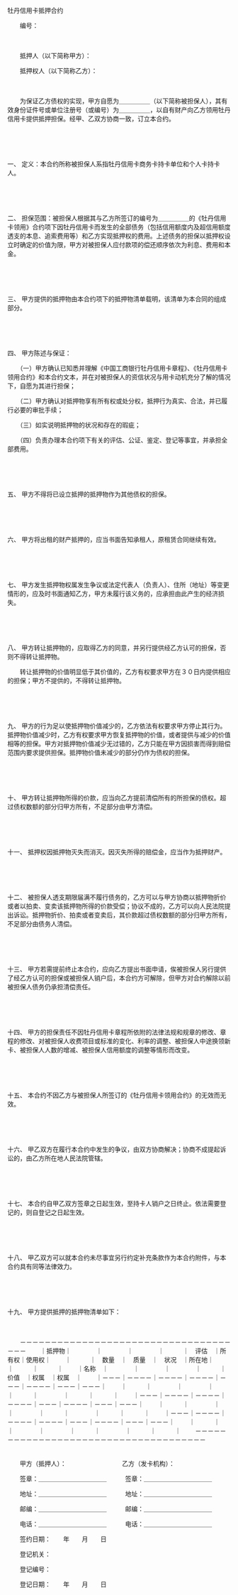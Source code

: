 



牡丹信用卡抵押合约



 

　　编号：

　　

　　抵押人（以下简称甲方）：

　　抵押权人（以下简称乙方）：

　　

　　为保证乙方债权的实现，甲方自愿为＿＿＿＿＿（以下简称被担保人），其有效身份证件号或单位注册号（或编号）为＿＿＿＿＿，以自有财产向乙方领用牡丹信用卡提供抵押担保。经甲、乙双方协商一致，订立本合约。

　　

　　

一、
定义：本合约所称被担保人系指牡丹信用卡商务卡持卡单位和个人卡持卡人。

　　

　　

二、
担保范围：被担保人根据其与乙方所签订的编号为＿＿＿＿＿的《牡丹信用卡领用》合约项下因牡丹信用卡而发生的全部债务（包括信用额度内及超信用额度透支的本息、追索费用等）和乙方实现抵押权的费用。上述债务的担保以抵押权设立时确定的价值为限，甲方对被担保人应付款项的偿还顺序依次为利息、费用和本金。

　　

　　

三、
甲方提供的抵押物由本合约项下的抵押物清单载明，该清单为本合同的组成部分。

　　

　　

四、
甲方陈述与保证：

　　（一）甲方确认已知悉并理解《中国工商银行牡丹信用卡章程》、《牡丹信用卡领用合约》和本合约文本，并在对被担保人的资信状况与用卡动机充分了解的情况下，自愿为其进行担保；

　　（二）甲方确认对抵押物享有所有权或处分权，抵押行为真实、合法，并已履行必要的审批手续；

　　（三）如实说明抵押物的状况和存在的瑕疵；

　　（四）负责办理本合约项下有关的评估、公证、鉴定、登记等事宜，并承担全部费用。

　　

　　

五、
甲方不得将已设立抵押的抵押物作为其他债权的担保。

　　

　　

六、
甲方将出租的财产抵押的，应当书面告知承租人，原租赁合同继续有效。

　　

　　

七、
甲方发生抵押物权属发生争议或法定代表人（负责人）、住所（地址）等变更情形的，应及时书面通知乙方，甲方未履行该义务的，应承担由此产生的经济损失。

　　

　　

八、
甲方转让抵押物的，应取得乙方的同意，并另行提供经乙方认可的担保，否则不得转让抵押物。

　　转让抵押物的价值明显低于其价值的，乙方有权要求甲方在３０日内提供相应的担保；甲方不提供的，不得转让抵押物。

　　

　　

九、
甲方的行为足以使抵押物价值减少的，乙方依法有权要求甲方停止其行为。抵押物价值减少时，乙方有权要求甲方恢复抵押物的价值，或者提供与减少的价值相等的担保。甲方对抵押物价值减少无过错的，乙方只能在甲方因损害而得到赔偿范围内要求提供担保。抵押物价值未减少的部分仍作为债权的担保。

　　

　　

十、
甲方转让抵押物所得的价款，应当向乙方提前清偿所有的所担保的债权。超过债权数额的部分归甲方所有，不足部分由甲方清偿。

　　

　　

十一、
抵押权因抵押物灭失而消灭。因灭失所得的赔偿金，应当作为抵押财产。

　　

　　

十二、
被担保人透支期限届满不履行债务的，乙方可以与甲方协商以抵押物折价或者以拍卖、变卖该抵押物所得的价款受偿；协议不成的，乙方可以向人民法院提出诉讼。抵押物折价、拍卖或者变卖后，其价款超过债权数额的部分归甲方所有，不足部分由债务人清偿。

　　

　　

十三、
甲方若需提前终止本合约，应向乙方提出书面申请，俟被担保人另行提供了经乙方认可的担保或被担保人销户后，本合约方可解除，但甲方对合约解除以前被担保人债务仍承担清偿责任。

　　

　　

十四、
甲方的担保责任不因牡丹信用卡章程所依附的法律法规和规章的修改、章程的修改、对被担保人收费项目或标准的变化、利率的调整、被担保人中途换领新卡、被担保人人数的增减、被担保人信用额度的调整等情形而改变。

　　

　　

十五、
本合约不因乙方与被担保人所签订的《牡丹信用卡领用合约》的无效而无效。

　　

　　

十六、
甲乙双方在履行本合约中发生的争议，由双方协商解决；协商不成提起诉讼的，由乙方所在地人民法院管辖。

　　

　　

十七、
本合约自甲乙双方签章之日起生效，至持卡人销户之日终止。依法需要登记的，则自登记之日起生效。

　　

　　

十八、
甲乙双方可以就本合约未尽事宜另行约定补充条款作为本合约附件，与本合约具有同等法律效力。

　　

　　

十九、
甲方提供抵押的抵押物清单如下：

　　


　　－－－－－－－－－－－－－－－－－－－－－－－－－－－－－－－－－－－－－
　　｜抵押物｜　　　　｜　　　　｜　　　　｜　　　｜　评估　｜所有权｜使用权｜
　　｜　　　｜　数量　｜　质量　｜　状况　｜所在地｜　　　　｜　　　｜　　　｜
　　｜名称　｜　　　　｜　　　　｜　　　　｜　　　｜　价值　｜权属　｜权属　｜
　　｜－－－｜－－－－｜－－－－｜－－－－｜－－－｜－－－－｜－－－｜－－－｜
　　｜　　　｜　　　　｜　　　　｜　　　　｜　　　｜　　　　｜　　　｜　　　｜
　　｜－－－｜－－－－｜－－－－｜－－－－｜－－－｜－－－－｜－－－｜－－－｜
　　｜　　　｜　　　　｜　　　　｜　　　　｜　　　｜　　　　｜　　　｜　　　｜
　　｜－－－｜－－－－｜－－－－｜－－－－｜－－－｜－－－－｜－－－｜－－－｜
　　｜　　　｜　　　　｜　　　　｜　　　　｜　　　｜　　　　｜　　　｜　　　｜
　　－－－－－－－－－－－－－－－－－－－－－－－－－－－－－－－－－－－－－
　　
　　

　　甲方（抵押人）：　　　　　　　　　乙方（发卡机构）：　　

　　签章：＿＿＿＿＿＿＿＿＿＿＿　　　签章：＿＿＿＿＿＿＿＿＿＿＿

　　地址：＿＿＿＿＿＿＿＿＿＿＿　　　地址：＿＿＿＿＿＿＿＿＿＿＿

　　邮编：＿＿＿＿＿＿＿＿＿＿＿　　　邮编：＿＿＿＿＿＿＿＿＿＿＿

　　电话：＿＿＿＿＿＿＿＿＿＿＿　　　电话：＿＿＿＿＿＿＿＿＿＿＿

　　签约日期：　　年　　月　　日　　

　　登记机关：

　　登记编号：

　　登记日期：　　年　　月　　日

　　